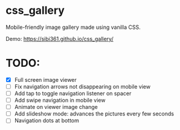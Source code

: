 # css_gallery

Mobile-friendly image gallery made using vanilla CSS.

Demo: https://sibi361.github.io/css_gallery/

# TODO:

-   [x] Full screen image viewer
-   [ ] Fix navigation arrows not disappearing on mobile view
-   [ ] Add tap to toggle navigation listener on spacer
-   [ ] Add swipe navigation in mobile view
-   [ ] Animate on viewer image change
-   [ ] Add slideshow mode: advances the pictures every few seconds
-   [ ] Navigation dots at bottom
